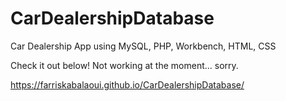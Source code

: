 # CarDealershipDatabase
 Car Dealership App using MySQL, PHP, Workbench, HTML, CSS


Check it out below! Not working at the moment... sorry.


 https://farriskabalaoui.github.io/CarDealershipDatabase/
